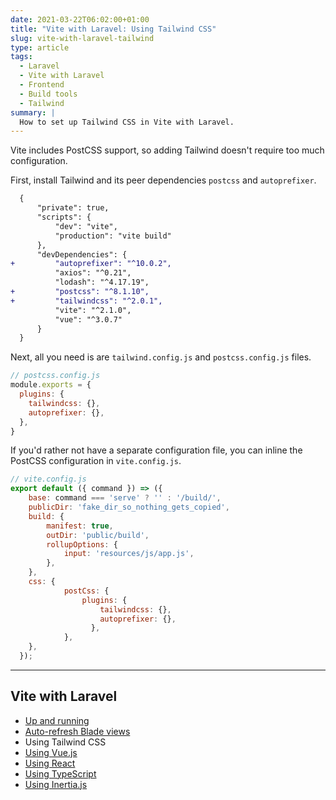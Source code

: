 ```yaml
---
date: 2021-03-22T06:02:00+01:00
title: "Vite with Laravel: Using Tailwind CSS"
slug: vite-with-laravel-tailwind
type: article
tags:
  - Laravel
  - Vite with Laravel
  - Frontend
  - Build tools
  - Tailwind
summary: |
  How to set up Tailwind CSS in Vite with Laravel.
---
```


Vite includes PostCSS support, so adding Tailwind doesn't require too much configuration.

First, install Tailwind and its peer dependencies `postcss` and `autoprefixer`.

```diff
  {
      "private": true,
      "scripts": {
          "dev": "vite",
          "production": "vite build"
      },
      "devDependencies": {
+         "autoprefixer": "^10.0.2",
          "axios": "^0.21",
          "lodash": "^4.17.19",
+         "postcss": "^8.1.10",
+         "tailwindcss": "^2.0.1",
          "vite": "^2.1.0",
          "vue": "^3.0.7"
      }
  }
```

Next, all you need is are `tailwind.config.js` and `postcss.config.js` files.

```js
// postcss.config.js
module.exports = {
  plugins: {
    tailwindcss: {},
    autoprefixer: {},
  },
}
```

If you'd rather not have a separate configuration file, you can inline the PostCSS configuration in `vite.config.js`.

```js {hl_lines=["12-19"]}
// vite.config.js
export default ({ command }) => ({
    base: command === 'serve' ? '' : '/build/',
    publicDir: 'fake_dir_so_nothing_gets_copied',
    build: {
        manifest: true,
        outDir: 'public/build',
        rollupOptions: {
            input: 'resources/js/app.js',
        },
    },
    css: {
            postCss: {
                plugins: {
                    tailwindcss: {},
                    autoprefixer: {},
                  },
            },
    },
  });
```

---

## Vite with Laravel

- [Up and running](/vite-with-laravel)
- [Auto-refresh Blade views](/vite-with-laravel-blade)
- Using Tailwind CSS
- [Using Vue.js](/vite-with-laravel-vue)
- [Using React](/vite-with-laravel-react)
- [Using TypeScript](/vite-with-laravel-typescript)
- [Using Inertia.js](/vite-with-laravel-inertia)
